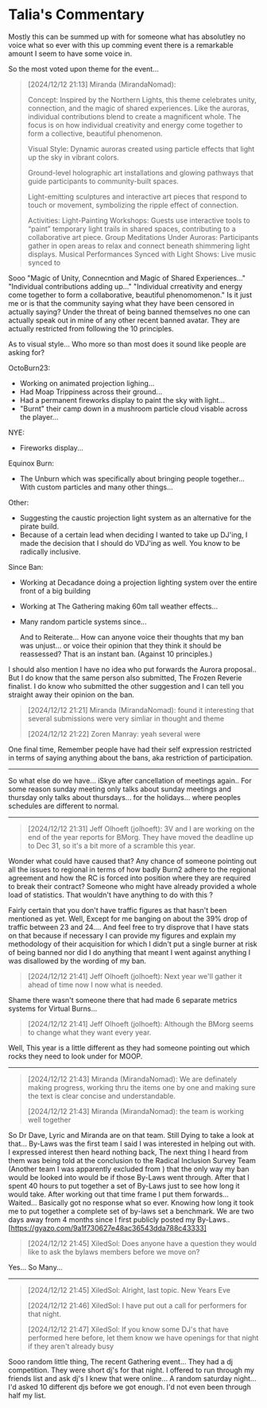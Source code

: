 # Talia's Commentary

Mostly this can be summed up with for someone what has absolutley no voice what so ever with this up comming event there is a remarkable amount I seem to have some voice in.

So the most voted upon theme for the event... 

> \[2024/12/12 21:13\] Miranda (MirandaNomad):
>
> Concept:
> Inspired by the Northern Lights, this theme celebrates unity, connection, and the magic of shared experiences. Like the auroras, individual contributions blend to create a magnificent whole. The focus is on how individual creativity and energy come together to form a collective, beautiful phenomenon.
> 
> Visual Style:
> Dynamic auroras created using particle effects that light up the sky in vibrant colors.
> 
> Ground-level holographic art installations and glowing pathways that guide participants to community-built spaces.
> 
> Light-emitting sculptures and interactive art pieces that respond to touch or movement, symbolizing the ripple effect of connection.
> 
> Activities:
> Light-Painting Workshops: Guests use interactive tools to “paint” temporary light trails in shared spaces, contributing to a collaborative art piece.
> Group Meditations Under Auroras: Participants gather in open areas to relax and connect beneath shimmering light displays.
> Musical Performances Synced with Light Shows: Live music synced to


Sooo "Magic of Unity, Connecntion and Magic of Shared Experiences..." "Individual contributions adding up..." "Individual crreativity and energy come together to form a collaborative, beautiful phenomomenon."
Is it just me or is that the community saying what they have been censored in actually saying? Under the threat of being banned themselves no one can actually speak out in mine of any other recent banned avatar. They are actually restricted from following the 10 principles.

As to visual style... Who more so than most does it sound like people are asking for?

OctoBurn23:

* Working on animated projection lighing...
* Had Moap Trippiness across their ground...
* Had a permanent fireworks display to paint the sky with light...
* "Burnt" their camp down in a mushroom particle cloud visable across the player...

NYE: 

* Fireworks display...

Equinox Burn:

* The Unburn which was specifically about bringing people together... With custom particles and many other things... 

Other:

* Suggesting the caustic projection light system as an alternative for the pirate build.
* Because of a certain lead when deciding I wanted to take up DJ'ing, I made the decision that I should do VDJ'ing as well. You know to be radically inclusive.

Since Ban:

* Working at Decadance doing a projection lighting system over the entire front of a big building
* Working at The Gathering making 60m tall weather effects...
* Many random particle systems since...


  And to Reiterate... How can anyone voice their thoughts that my ban was unjust... or voice their opinion that they think it should be reassessed? That is an instant ban. (Against 10 principles.)

I should also mention I have no idea who put forwards the Aurora proposal.. But I do know that the same person also submitted, The Frozen Reverie finalist. I do know who submitted the other suggestion and I can tell you straight away their opinion on the ban. 

> \[2024/12/12 21:21\] Miranda (MirandaNomad): found it interesting that several submissions were very simliar in thought and theme
>
> \[2024/12/12 21:22\] Zoren Manray: yeah several were

One final time, Remember people have had their self expression restricted in terms of saying anything about the bans, aka restriction of participation. 

---

So what else do we have... iSkye after cancellation of meetings again.. For some reason sunday meeting only talks about sunday meetings and thursday only talks about thursdays... for the holidays... where peoples schedules are different to normal. 

---

> \[2024/12/12 21:31\] Jeff Olhoeft (jolhoeft): 3V and I are working on the end of the year reports for BMorg. They have moved the deadline up to Dec 31, so it's a bit more of a scramble this year.

Wonder what could have caused that? Any chance of someone pointing out all the issues to regional in terms of how badly Burn2 adhere to the regional agreement and how the RC is forced into position where they are required to break their contract? Someone who might have already provided a whole load of statistics. That wouldn't have anything to do with this ? 

Fairly certain that you don't have traffic figures as that hasn't been mentioned as yet. Well, Except for me banging on about the 39% drop of traffic between 23 and 24.... And feel free to try disprove that I have stats on that because if necessary I can provide my figures and explain my methodology of their acquisition for which I didn't put a single burner at risk of being banned nor did I do anything that meant I went against anything I was disallowed by the wording of my ban. 

> \[2024/12/12 21:41\] Jeff Olhoeft (jolhoeft): Next year we'll gather it ahead of time now I now what is needed.

Shame there wasn't someone there that had made 6 separate metrics systems for Virtual Burns... 

> \[2024/12/12 21:41\] Jeff Olhoeft (jolhoeft): Although the BMorg seems to change what they want every year.

Well, This year is a little different as they had someone pointing out which rocks they need to look under for MOOP.

---

> \[2024/12/12 21:43\] Miranda (MirandaNomad): We are definately making progress, working thru the items one by one and making sure the text is clear concise and understandable.
> 
> \[2024/12/12 21:43\] Miranda (MirandaNomad): the team is working well together

So Dr Dave, Lyric and Miranda are on that team. Still Dying to take a look at that... By-Laws was the first team I said I was interested in helping out with. I expressed interest then heard nothing back, The next thing I heard from them was being told at the conclusion to the Radical Inclusion Survey Team (Another team I was apparently excluded from ) that the only way my ban would be looked into would be if those By-Laws went through. After that I spent 40 hours to put together a set of By-Laws just to see how long it would take. After working out that time frame I put them forwards... Waited... Basically got no response what so ever. Knowing how long it took me to put together a complete set of by-laws set a benchmark. 
We are two days away from 4 months since I first publicly posted my By-Laws.. [https://gyazo.com/9a1f730627e48ac36543dda788c43333] 

> \[2024/12/12 21:45\] XiledSol: Does anyone have a question they would like to ask the bylaws members before we move on?

Yes... So Many...

---

> \[2024/12/12 21:45\] XiledSol: Alright, last topic. New Years Eve
> 
> \[2024/12/12 21:46\] XiledSol: I have put out a call for performers for that night.
> 
> \[2024/12/12 21:47\] XiledSol: If you know some DJ's that have performed here before, let them know we have openings for that night if they aren't already busy

Sooo random little thing, The recent Gathering event... They had a dj competition. They were short dj's for that night. I offered to run through my friends list and ask dj's I knew that were online... A random saturday night... I'd asked 10 different djs before we got enough. I'd not even been through half my list.
